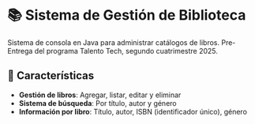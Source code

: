 # 📚 Sistema de Gestión de Biblioteca

Sistema de consola en Java para administrar catálogos de libros. 
Pre-Entrega del programa Talento Tech, segundo cuatrimestre 2025. 

## 🚀 Características

- **Gestión de libros**: Agregar, listar, editar y eliminar
- **Sistema de búsqueda**: Por título, autor y género  
- **Información por libro**: Título, autor, ISBN (identificador único), género
